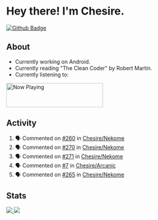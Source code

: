 # Hey there! I'm Chesire.

[![Github Badge](https://img.shields.io/badge/-Github-000?style=flat-square&logo=Github&logoColor=white&link=https://github.com/chesire)](https://github.com/chesire)

## About
<!-- Uses https://github.com/Chesire/natemoo-re -->
* Currently working on Android.
* Currently reading "The Clean Coder" by Robert Martin.
* Currently listening to: 
<a href="https://natemoo-re-iirbxe7wf.vercel.app/now-playing?open">
    <img src="https://natemoo-re-iirbxe7wf.vercel.app/now-playing" width="256" height="64" alt="Now Playing">
</a>  

## Activity
<!-- Uses https://github.com/jamesgeorge007/github-activity-readme -->
<!--START_SECTION:activity-->
1. 🗣 Commented on [#260](https://github.com//Chesire/Nekome/issues/260) in [Chesire/Nekome](https://github.com//Chesire/Nekome)
2. 🗣 Commented on [#270](https://github.com//Chesire/Nekome/issues/270) in [Chesire/Nekome](https://github.com//Chesire/Nekome)
3. 🗣 Commented on [#271](https://github.com//Chesire/Nekome/issues/271) in [Chesire/Nekome](https://github.com//Chesire/Nekome)
4. 🗣 Commented on [#7](https://github.com//Chesire/Arcanic/issues/7) in [Chesire/Arcanic](https://github.com//Chesire/Arcanic)
5. 🗣 Commented on [#265](https://github.com//Chesire/Nekome/issues/265) in [Chesire/Nekome](https://github.com//Chesire/Nekome)
<!--END_SECTION:activity-->

## Stats
<a href="https://github-readme-stats.vercel.app/api/top-langs/?username=chesire&theme=tokyonight">
    <img src="https://github-readme-stats.vercel.app/api/top-langs/?username=chesire&layout=compact&theme=tokyonight" >
</a>
<a href="https://github-readme-stats.vercel.app/api?username=chesire&show_icons=true&theme=tokyonight">
    <img src="https://github-readme-stats.vercel.app/api?username=chesire&show_icons=true&theme=tokyonight" >
</a>  
